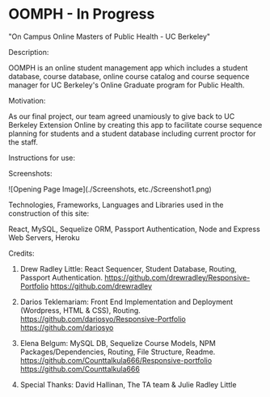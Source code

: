 # OOMPH - In Progress

"On Campus Online Masters of Public Health - UC Berkeley"

Description:

OOMPH is an online student management app which includes a student database, course database, online course catalog and course sequence manager for UC Berkeley's Online Graduate program for Public Health.

Motivation:

As our final project, our team agreed unamiously to give back to UC Berkeley Extension Online by creating this app to facilitate course sequence planning for students and a student database including current proctor for the staff.

Instructions for use:

Screenshots:

![Opening Page Image](./Screenshots, etc./Screenshot1.png)

Technologies, Frameworks, Languages and Libraries used in the construction of this site:

React, MySQL, Sequelize ORM, Passport Authentication, Node and Express Web Servers, Heroku


Credits:

1. Drew Radley Little: React Sequencer, Student Database, Routing, Passport Authentication. 
    https://github.com/drewradley/Responsive-Portfolio
    https://github.com/drewradley<br>
    
2. Darios Teklemariam: Front End Implementation and Deployment (Wordpress, HTML & CSS), Routing.
    https://github.com/dariosyo/Responsive-Portfolio
    https://github.com/dariosyo<br>

3. Elena Belgum: MySQL DB, Sequelize Course Models, NPM Packages/Dependencies, Routing, File Structure, Readme.
    https://github.com/Counttalkula666/Responsive-portfolio
    https://github.com/Counttalkula666<br>

4. Special Thanks: David Hallinan, The TA team & Julie Radley Little